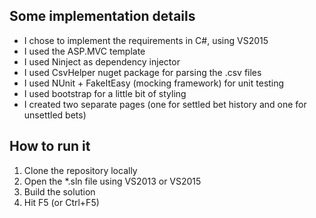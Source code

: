 ## Some implementation details

* I chose to implement the requirements in C#, using VS2015
* I used the ASP.MVC template
* I used Ninject as dependency injector
* I used CsvHelper nuget package for parsing the .csv files 
* I used NUnit + FakeItEasy (mocking framework) for unit testing
* I used bootstrap for a little bit of styling
* I created two separate pages (one for settled bet history and one for unsettled bets)


## How to run it

1. Clone the repository locally
2. Open the *.sln file using VS2013 or VS2015
3. Build the solution
4. Hit F5 (or Ctrl+F5)

